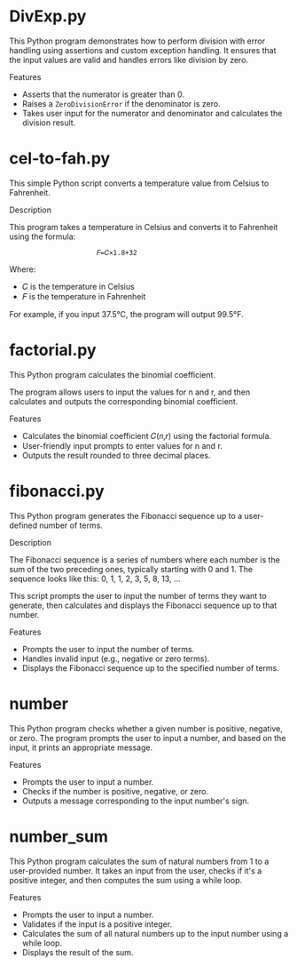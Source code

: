 # DivExp.py
This Python program demonstrates how to perform division with error handling using assertions and custom exception handling. It ensures that the input values are valid and handles errors like division by zero.

Features
- Asserts that the numerator is greater than 0.
- Raises a `ZeroDivisionError` if the denominator is zero.
- Takes user input for the numerator and denominator and calculates the division result.

# cel-to-fah.py
This simple Python script converts a temperature value from Celsius to Fahrenheit.

Description

This program takes a temperature in Celsius and converts it to Fahrenheit using the formula:

                          𝐹=𝐶×1.8+32
Where:
- 𝐶 is the temperature in Celsius
- 𝐹 is the temperature in Fahrenheit
  
For example, if you input 37.5°C, the program will output 99.5°F.

# factorial.py
This Python program calculates the binomial coefficient.

The program allows users to input the values for n and r, and then calculates and outputs the corresponding binomial coefficient.

Features
* Calculates the binomial coefficient 𝐶(𝑛,𝑟) using the factorial formula.
* User-friendly input prompts to enter values for n and r.
* Outputs the result rounded to three decimal places.

# fibonacci.py
This Python program generates the Fibonacci sequence up to a user-defined number of terms.

Description

The Fibonacci sequence is a series of numbers where each number is the sum of the two preceding ones, typically starting with 0 and 1. The sequence looks like this: 0, 1, 1, 2, 3, 5, 8, 13, ...

This script prompts the user to input the number of terms they want to generate, then calculates and displays the Fibonacci sequence up to that number.

Features
- Prompts the user to input the number of terms.
- Handles invalid input (e.g., negative or zero terms).
- Displays the Fibonacci sequence up to the specified number of terms.

# number
This Python program checks whether a given number is positive, negative, or zero. The program prompts the user to input a number, and based on the input, it prints an appropriate message.

Features
- Prompts the user to input a number.
- Checks if the number is positive, negative, or zero.
- Outputs a message corresponding to the input number's sign.

# number_sum
This Python program calculates the sum of natural numbers from 1 to a user-provided number. It takes an input from the user, checks if it's a positive integer, and then computes the sum using a while loop.

Features
- Prompts the user to input a number.
- Validates if the input is a positive integer.
- Calculates the sum of all natural numbers up to the input number using a while loop.
- Displays the result of the sum.
